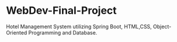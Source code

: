 # WebDev-Final-Project
Hotel Management System utilizing Spring Boot, HTML,CSS, Object-Oriented Programming and Database.
